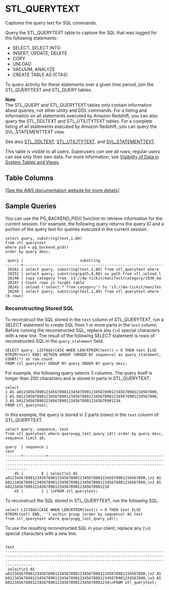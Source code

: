 # STL\_QUERYTEXT<a name="r_STL_QUERYTEXT"></a>

Captures the query text for SQL commands\.

Query the STL\_QUERYTEXT table to capture the SQL that was logged for the following statements: 
+ SELECT, SELECT INTO
+ INSERT, UPDATE, DELETE
+ COPY
+ UNLOAD
+ VACUUM, ANALYZE
+ CREATE TABLE AS \(CTAS\)

To query activity for these statements over a given time period, join the STL\_QUERYTEXT and STL\_QUERY tables\.

**Note**  
The STL\_QUERY and STL\_QUERYTEXT tables only contain information about queries, not other utility and DDL commands\. For a listing and information on all statements executed by Amazon Redshift, you can also query the STL\_DDLTEXT and STL\_UTILITYTEXT tables\. For a complete listing of all statements executed by Amazon Redshift, you can query the SVL\_STATEMENTTEXT view\.

See also [STL\_DDLTEXT](r_STL_DDLTEXT.md), [STL\_UTILITYTEXT](r_STL_UTILITYTEXT.md), and [SVL\_STATEMENTTEXT](r_SVL_STATEMENTTEXT.md)\.

This table is visible to all users\. Superusers can see all rows; regular users can see only their own data\. For more information, see [Visibility of Data in System Tables and Views](c_visibility-of-data.md)\.

## Table Columns<a name="r_STL_QUERYTEXT-table-columns"></a>

[\[See the AWS documentation website for more details\]](http://docs.aws.amazon.com/redshift/latest/dg/r_STL_QUERYTEXT.html)

## Sample Queries<a name="r_STL_QUERYTEXT-sample-queries"></a>

You can use the PG\_BACKEND\_PID\(\) function to retrieve information for the current session\. For example, the following query returns the query ID and a portion of the query text for queries executed in the current session\.

```
select query, substring(text,1,60)
from stl_querytext
where pid = pg_backend_pid()
order by query desc;

 query |                         substring
-------+--------------------------------------------------------------
 28262 | select query, substring(text,1,80) from stl_querytext where 
 28252 | select query, substring(path,0,80) as path from stl_unload_l
 28248 | copy category from 's3://dw-tickit/manifest/category/1030_ma
 28247 | Count rows in target table
 28245 | unload ('select * from category') to 's3://dw-tickit/manifes
 28240 | select query, substring(text,1,40) from stl_querytext where 
(6 rows)
```

### Reconstructing Stored SQL<a name="r_STL_QUERYTEXT-reconstruct-sql"></a>

To reconstruct the SQL stored in the `text` column of STL\_QUERYTEXT, run a SELECT statement to create SQL from 1 or more parts in the `text` column\. Before running the reconstructed SQL, replace any \(`\n`\) special characters with a new line\. The result of the following SELECT statement is rows of reconstructed SQL in the `query_statement` field\.

```
SELECT query, LISTAGG(CASE WHEN LEN(RTRIM(text)) = 0 THEN text ELSE RTRIM(text) END) WITHIN GROUP (ORDER BY sequence) as query_statement, COUNT(*) as row_count 
FROM stl_querytext GROUP BY query ORDER BY query desc;
```

For example, the following query selects 3 columns\. The query itself is longer than 200 characters and is stored in parts in STL\_QUERYTEXT\.

```
select
1 AS a0123456789012345678901234567890123456789012345678901234567890,
2 AS b0123456789012345678901234567890123456789012345678901234567890,
3 AS b012345678901234567890123456789012345678901234
FROM stl_querytext;
```

In this example, the query is stored in 2 parts \(rows\) in the `text` column of STL\_QUERYTEXT\.

```
select query, sequence, text
from stl_querytext where query=pg_last_query_id() order by query desc, sequence limit 10;
```

```
query  | sequence |                                                                                             text                                                                                                   
-------+----------+---------------------------------------------------------------------------------------------------------------------------------------------------------------------------------------------------------
    45 |        0 | select\n1 AS a0123456789012345678901234567890123456789012345678901234567890,\n2 AS b0123456789012345678901234567890123456789012345678901234567890,\n3 AS b012345678901234567890123456789012345678901234
    45 |        1 | \nFROM stl_querytext;
```

To reconstruct the SQL stored in STL\_QUERYTEXT, run the following SQL\. 

```
select LISTAGG(CASE WHEN LEN(RTRIM(text)) = 0 THEN text ELSE RTRIM(text) END, '') within group (order by sequence) AS text 
from stl_querytext where query=pg_last_query_id();
```

To use the resulting reconstructed SQL in your client, replace any \(`\n`\) special characters with a new line\. 

```
                                                                                                             text                                                                                                             
------------------------------------------------------------------------------------------------------------------------------------------------------------------------------------------------------------------------------
 select\n1 AS a0123456789012345678901234567890123456789012345678901234567890,\n2 AS b0123456789012345678901234567890123456789012345678901234567890,\n3 AS b012345678901234567890123456789012345678901234\nFROM stl_querytext;
```